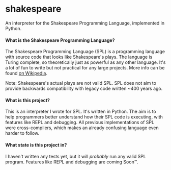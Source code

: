 # shakespeare
An interpreter for the Shakespeare Programming Language, implemented in Python.

#### What is the Shakespeare Programming Language?

The Shakespeare Programming Language (SPL) is a programming language with source code that looks like Shakespeare's plays. The language is Turing complete, so theoretically just as powerful as any other language. It's a lot of fun to write but not practical for any large projects. More info can be found [on Wikipedia](https://en.wikipedia.org/wiki/Shakespeare_Programming_Language).

Note: Shakespeare's actual plays are not valid SPL. SPL does not aim to provide backwards compatibility with legacy code written ~400 years ago.

#### What is this project?

This is an interpreter I wrote for SPL. It's written in Python. The aim is to help programmers better understand how their SPL code is executing, with features like REPL and debugging. All previous implementations of SPL were cross-compilers, which makes an already confusing language even harder to follow.

#### What state is this project in?

I haven't written any tests yet, but it will *probably* run any valid SPL program. Features like REPL and debugging are coming Soon™.

